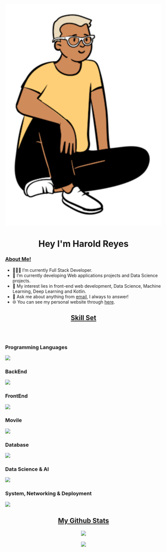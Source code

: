 <img align="center" src = "/bitmap.svg">
<h1 align="center">  Hey I'm Harold Reyes</h1>


<h3><u>About Me!</u></h3>

- 👨🏽‍💻  I’m currently Full Stack Developer.
- 🌱 I’m currently developing Web applications projects and Data Science projects.
- 🤔 My interest lies in front-end web development, Data Science, Machine Learning, Deep Learning and Kotlin.
- 💬 Ask me about anything from [email](harol_reyes100@hotmail.com), I always to answer!
- 🌐 You can see my personal website through [here](https://herm-dev.pages.dev/).

<h2 align="center"><u>Skill Set</u></h2>
<p style="display: inline-block;" align="center">
<h3 >Programming Languages</h3>
<img src="https://skillicons.dev/icons?i=java,cs,py" />

<h3 >BackEnd</h3>
<img src="https://skillicons.dev/icons?i=flask,spring" />

 <h3 >FrontEnd</h3>
<img src="https://skillicons.dev/icons?i=js,html,css,astro,react,tailwind,bootstrap" />

 <h3 >Movile</h3>
<img src="https://skillicons.dev/icons?i=kotlin" />

 <h3 >Database</h3>
<img src="https://skillicons.dev/icons?i=mysql,postgres,mongodb," />

 <h3 >Data Science & AI</h3>
<img src="https://skillicons.dev/icons?i=r,tensorflow,pytorch" />

  <h3 >System, Networking & Deployment</h3>
<img src="https://skillicons.dev/icons?i=linux,git,docker,cloudflare" />

</p>




<h2 align="center"><u>My Github Stats</u></h2>
<p align="center">
<img align="center" src="https://github-readme-stats.vercel.app/api/top-langs/?username=Herm132&layout=compact&theme=github_dark&langs_count=10&exclude_repo=kasweb">
<br>
<br>
<img align="center" src="https://github-readme-stats.vercel.app/api?username=Herm132&count_private=true&show_icons=trueline_height=21&theme=github_dark">	
<br>

</p>



